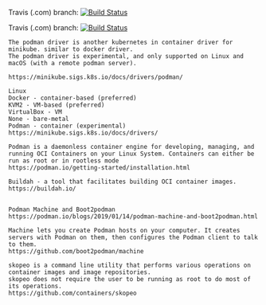 

Travis (.com)  branch:
[![Build Status](https://travis-ci.com/githubfoam/podman-travisci.svg?branch=master)](https://travis-ci.com/githubfoam/podman-travisci)  

Travis (.com)  branch:
[![Build Status](https://travis-ci.com/githubfoam/podman-travisci.svg?branch=feature_macos)](https://travis-ci.com/githubfoam/podman-travisci)  

~~~~
The podman driver is another kubernetes in container driver for minikube. similar to docker driver.
The podman driver is experimental, and only supported on Linux and macOS (with a remote podman server).

https://minikube.sigs.k8s.io/docs/drivers/podman/

Linux
Docker - container-based (preferred)
KVM2 - VM-based (preferred)
VirtualBox - VM
None - bare-metal
Podman - container (experimental)
https://minikube.sigs.k8s.io/docs/drivers/

Podman is a daemonless container engine for developing, managing, and running OCI Containers on your Linux System. Containers can either be run as root or in rootless mode
https://podman.io/getting-started/installation.html

Buildah - a tool that facilitates building OCI container images.
https://buildah.io/


Podman Machine and Boot2podman
https://podman.io/blogs/2019/01/14/podman-machine-and-boot2podman.html

Machine lets you create Podman hosts on your computer. It creates servers with Podman on them, then configures the Podman client to talk to them.
https://github.com/boot2podman/machine

skopeo is a command line utility that performs various operations on container images and image repositories.
skopeo does not require the user to be running as root to do most of its operations.
https://github.com/containers/skopeo
~~~~
